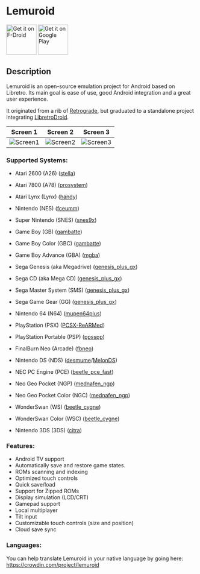 # Lemuroid

[<img src="https://fdroid.gitlab.io/artwork/badge/get-it-on.png"
     alt="Get it on F-Droid"
     height="80">](https://f-droid.org/packages/com.swordfish.lemuroid/)
[<img src="https://play.google.com/intl/en_us/badges/images/generic/en-play-badge.png"
     alt="Get it on Google Play"
     height="80">](https://play.google.com/store/apps/details?id=com.swordfish.lemuroid)

## Description

Lemuroid is an open-source emulation project for Android based on Libretro. Its main goal is ease of use, good Android integration and a great user experience.

It originated from a rib of [Retrograde](https://github.com/retrograde/retrograde-android), but graduated to a standalone project integrating [LibretroDroid](https://github.com/Swordfish90/LibretroDroid).

|Screen 1|Screen 2|Screen 3|
|---|---|---|
|![Screen1](https://github.com/Swordfish90/Lemuroid/blob/master/fastlane/metadata/android/en-US/images/phoneScreenshots/1.jpg)|![Screen2](https://github.com/Swordfish90/Lemuroid/blob/master/fastlane/metadata/android/en-US/images/phoneScreenshots/2.jpg)|![Screen3](https://github.com/Swordfish90/Lemuroid/blob/master/fastlane/metadata/android/en-US/images/phoneScreenshots/3.jpg)|

### Supported Systems:
- Atari 2600 (A26) ([stella](https://docs.libretro.com/library/stella/))
- Atari 7800 (A78) ([prosystem](https://docs.libretro.com/library/prosystem/))
- Atari Lynx (Lynx) ([handy](https://docs.libretro.com/library/handy/))
- Nintendo (NES) ([fceumm](https://docs.libretro.com/library/fceumm/))
- Super Nintendo (SNES) ([snes9x](https://docs.libretro.com/library/snes9x/))
- Game Boy (GB) ([gambatte](https://docs.libretro.com/library/gambatte/))
- Game Boy Color (GBC) ([gambatte](https://docs.libretro.com/library/gambatte/))
- Game Boy Advance (GBA) ([mgba](https://docs.libretro.com/library/mgba/))
- Sega Genesis (aka Megadrive) ([genesis_plus_gx](https://docs.libretro.com/library/genesis_plus_gx/))
- Sega CD (aka Mega CD) ([genesis_plus_gx](https://docs.libretro.com/library/genesis_plus_gx/))
- Sega Master System (SMS) ([genesis_plus_gx](https://docs.libretro.com/library/genesis_plus_gx/))
- Sega Game Gear (GG) ([genesis_plus_gx](https://docs.libretro.com/library/genesis_plus_gx/))
- Nintendo 64 (N64) ([mupen64plus](https://docs.libretro.com/library/mupen64plus/))
- PlayStation (PSX) ([PCSX-ReARMed](https://docs.libretro.com/library/pcsx_rearmed/))
- PlayStation Portable (PSP) ([ppsspp](https://docs.libretro.com/library/ppsspp/))
- FinalBurn Neo (Arcade) ([fbneo](https://github.com/libretro/FBNeo/))
- Nintendo DS (NDS) ([desmume](https://docs.libretro.com/library/desmume/)/[MelonDS](https://docs.libretro.com/library/melonds/))
- NEC PC Engine (PCE) ([beetle_pce_fast](https://docs.libretro.com/library/beetle_pce_fast/))
- Neo Geo Pocket (NGP) ([mednafen_ngp](https://docs.libretro.com/library/beetle_neopop/))
- Neo Geo Pocket Color (NGC) ([mednafen_ngp](https://docs.libretro.com/library/beetle_neopop/))

- WonderSwan (WS) ([beetle_cygne](https://docs.libretro.com/library/beetle_cygne/))
- WonderSwan Color (WSC) ([beetle_cygne](https://docs.libretro.com/library/beetle_cygne/))
- Nintendo 3DS (3DS) ([citra](https://docs.libretro.com/library/citra/))

### Features:
- Android TV support
- Automatically save and restore game states.
- ROMs scanning and indexing
- Optimized touch controls
- Quick save/load
- Support for Zipped ROMs
- Display simulation (LCD/CRT)
- Gamepad support
- Local multiplayer
- Tilt input
- Customizable touch controls (size and position)
- Cloud save sync

### Languages:
You can help translate Lemuroid in your native language by going here: https://crowdin.com/project/lemuroid
